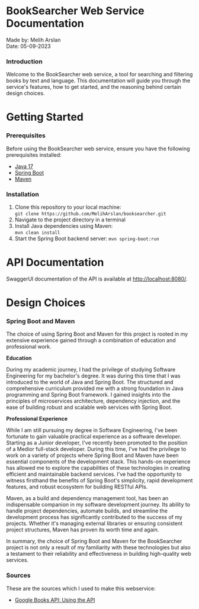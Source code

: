 # BookSearcher Web Service Documentation
Made by: Melih Arslan<br>
Date: 05-09-2023

### Introduction
Welcome to the BookSearcher web service, a tool for searching and filtering books by text and language. 
This documentation will guide you through the service's features, how to get started, and the reasoning behind certain design choices.

# Getting Started
### Prerequisites

Before using the BookSearcher web service, ensure you have the following prerequisites installed:

 - [Java 17](https://www.oracle.com/java/technologies/downloads/) 
 - [Spring Boot](https://spring.io/projects/spring-boot)
 - [Maven](https://maven.apache.org/download.cgi)

### Installation
1. Clone this repository to your local machine: <br>
`git clone https://github.com/MelihArslan/booksearcher.git`
2. Navigate to the project directory in a terminal
3. Install Java dependencies using Maven: <br>
`mvn clean install`
4. Start the Spring Boot backend server:
`mvn spring-boot:run`

# API Documentation
SwaggerUI documentation of the API is available at [http://localhost:8080/](http://localhost:8080/).

# Design Choices
### Spring Boot and Maven
The choice of using Spring Boot and Maven for this project is rooted in my extensive experience gained through a combination of education and professional work.

**Education**

During my academic journey, I had the privilege of studying Software Engineering for my bachelor's degree. It was during this time that I was introduced to the world of Java and Spring Boot. The structured and comprehensive curriculum provided me with a strong foundation in Java programming and Spring Boot framework. 
I gained insights into the principles of microservices architecture, dependency injection, and the ease of building robust and scalable web services with Spring Boot.

**Professional Experience**

While I am still pursuing my degree in Software Engineering, I've been fortunate to gain valuable practical experience as a software developer. 
Starting as a Junior developer, I've recently been promoted to the position of a Medior full-stack developer. During this time, I've had the privilege to work on a variety of projects where Spring Boot and Maven have been essential components of the development stack. 
This hands-on experience has allowed me to explore the capabilities of these technologies in creating efficient and maintainable backend services. 
I've had the opportunity to witness firsthand the benefits of Spring Boot's simplicity, rapid development features, and robust ecosystem for building RESTful APIs.

Maven, as a build and dependency management tool, has been an indispensable companion in my software development journey. Its ability to handle project dependencies, automate builds, and streamline the development process has significantly contributed to the success of my projects. Whether it's managing external libraries or ensuring consistent project structures, Maven has proven its worth time and again.

In summary, the choice of Spring Boot and Maven for the BookSearcher project is not only a result of my familiarity with these technologies but also a testament to their reliability and effectiveness in building high-quality web services.

### Sources
These are the sources which I used to make this webservice:

* [Google Books API: Using the API](https://developers.google.com/books/docs/v1/using)

